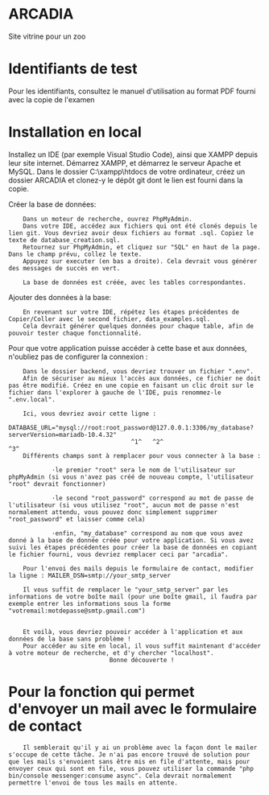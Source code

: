 # ARCADIA

Site vitrine pour un zoo

# Identifiants de test

Pour les identifiants, consultez le manuel d'utilisation au format PDF fourni avec la copie de l'examen

# Installation en local

Installez un IDE (par exemple Visual Studio Code), ainsi que XAMPP depuis leur site internet.
Démarrez XAMPP, et démarrez le serveur Apache et MySQL.
Dans le dossier C:\xampp\htdocs de votre ordinateur, créez un dossier ARCADIA et clonez-y le dépôt git dont le lien est fourni dans la copie.

Créer la base de données:

        Dans un moteur de recherche, ouvrez PhpMyAdmin.
        Dans votre IDE, accédez aux fichiers qui ont été clonés depuis le lien git. Vous devriez avoir deux fichiers au format .sql. Copiez le texte de database_creation.sql.
        Retournez sur PhpMyAdmin, et cliquez sur "SQL" en haut de la page. Dans le champ prévu, collez le texte.
        Appuyez sur executer (en bas a droite). Cela devrait vous générer des messages de succès en vert.

        La base de données est créée, avec les tables correspondantes.

Ajouter des données à la base:

        En revenant sur votre IDE, répétez les étapes précédentes de Copier/Coller avec le second fichier, data_examples.sql.
        Cela devrait générer quelques données pour chaque table, afin de pouvoir tester chaque fonctionnalité.

Pour que votre application puisse accéder à cette base et aux données, n'oubliez pas de configurer la connexion :

        Dans le dossier backend, vous devriez trouver un fichier ".env".
        Afin de sécuriser au mieux l'accès aux données, ce fichier ne doit pas être modifié. Créez en une copie en faisant un clic droit sur le fichier dans l'explorer à gauche de l'IDE, puis renommez-le ".env.local".

        Ici, vous devriez avoir cette ligne :
                DATABASE_URL="mysql://root:root_password@127.0.0.1:3306/my_database?serverVersion=mariadb-10.4.32"
                                      ^1^   ^2^                          ^3^
        Différents champs sont à remplacer pour vous connecter à la base :

                ·le premier "root" sera le nom de l'utilisateur sur phpMyAdmin (si vous n'avez pas créé de nouveau compte, l'utilisateur "root" devrait fonctionner)

                ·le second "root_password" correspond au mot de passe de l'utilisateur (si vous utilisez "root", aucun mot de passe n'est normalement attendu, vous pouvez donc simplement supprimer "root_password" et laisser comme cela)

                ·enfin, "my_database" correspond au nom que vous avez donné à la base de donnée créée pour votre application. Si vous avez suivi les étapes précédentes pour créer la base de données en copiant le fichier fourni, vous devriez remplacer ceci par "arcadia".

        Pour l'envoi des mails depuis le formulaire de contact, modifier la ligne : MAILER_DSN=smtp://your_smtp_server

        Il vous suffit de remplacer le "your_smtp_server" par les informations de votre boîte mail (pour une boîte gmail, il faudra par exemple entrer les informations sous la forme "votremail:motdepasse@smtp.gmail.com")

        
        Et voilà, vous devriez pouvoir accéder à l'application et aux données de la base sans problème !
        Pour accéder au site en local, il vous suffit maintenant d'accéder à votre moteur de recherche, et d'y chercher "localhost".
                                Bonne découverte !

# Pour la fonction qui permet d'envoyer un mail avec le formulaire de contact

        Il semblerait qu'il y ai un problème avec la façon dont le mailer s'occupe de cette tâche. Je n'ai pas encore trouvé de solution pour que les mails s'envoient sans être mis en file d'attente, mais pour envoyer ceux qui sont en file, vous pouvez utiliser la commande "php bin/console messenger:consume async". Cela devrait normalement permettre l'envoi de tous les mails en attente.